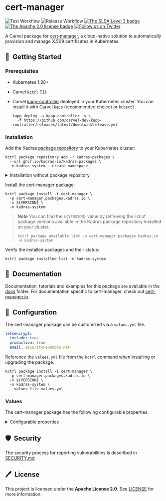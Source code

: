 # cert-manager

![Test Workflow](https://github.com/kadras-io/package-for-cert-manager/actions/workflows/test.yml/badge.svg)
![Release Workflow](https://github.com/kadras-io/package-for-cert-manager/actions/workflows/release.yml/badge.svg)
[![The SLSA Level 3 badge](https://slsa.dev/images/gh-badge-level3.svg)](https://slsa.dev/spec/v1.0/levels)
[![The Apache 2.0 license badge](https://img.shields.io/badge/License-Apache_2.0-blue.svg)](https://opensource.org/licenses/Apache-2.0)
[![Follow us on Twitter](https://img.shields.io/static/v1?label=Twitter&message=Follow&color=1DA1F2)](https://twitter.com/kadrasIO)

A Carvel package for [cert-manager](https://cert-manager.io), a cloud-native solution to automatically provision and manage X.509 certificates in Kubernetes.

## 🚀&nbsp; Getting Started

### Prerequisites

* Kubernetes 1.28+
* Carvel [`kctrl`](https://carvel.dev/kapp-controller/docs/latest/install/#installing-kapp-controller-cli-kctrl) CLI.
* Carvel [kapp-controller](https://carvel.dev/kapp-controller) deployed in your Kubernetes cluster. You can install it with Carvel [`kapp`](https://carvel.dev/kapp/docs/latest/install) (recommended choice) or `kubectl`.

  ```shell
  kapp deploy -a kapp-controller -y \
    -f https://github.com/carvel-dev/kapp-controller/releases/latest/download/release.yml
  ```

### Installation

Add the Kadras [package repository](https://github.com/kadras-io/kadras-packages) to your Kubernetes cluster:

  ```shell
  kctrl package repository add -r kadras-packages \
    --url ghcr.io/kadras-io/kadras-packages \
    -n kadras-system --create-namespace
  ```

<details><summary>Installation without package repository</summary>
The recommended way of installing the cert-manager package is via the Kadras <a href="https://github.com/kadras-io/kadras-packages">package repository</a>. If you prefer not using the repository, you can add the package definition directly using <a href="https://carvel.dev/kapp/docs/latest/install"><code>kapp</code></a> or <code>kubectl</code>.

  ```shell
  kubectl create namespace kadras-system
  kapp deploy -a cert-manager-package -n kadras-system -y \
    -f https://github.com/kadras-io/package-for-cert-manager/releases/latest/download/metadata.yml \
    -f https://github.com/kadras-io/package-for-cert-manager/releases/latest/download/package.yml
  ```
</details>

Install the cert-manager package:

  ```shell
  kctrl package install -i cert-manager \
    -p cert-manager.packages.kadras.io \
    -v ${VERSION} \
    -n kadras-system
  ```

> **Note**
> You can find the `${VERSION}` value by retrieving the list of package versions available in the Kadras package repository installed on your cluster.
> 
>   ```shell
>   kctrl package available list -p cert-manager.packages.kadras.io -n kadras-system
>   ```

Verify the installed packages and their status:

  ```shell
  kctrl package installed list -n kadras-system
  ```

## 📙&nbsp; Documentation

Documentation, tutorials and examples for this package are available in the [docs](docs) folder.
For documentation specific to cert-manager, check out [cert-manager.io](https://cert-manager.io).

## 🎯&nbsp; Configuration

The cert-manager package can be customized via a `values.yml` file.

  ```yaml
  letsencrypt:
    include: true
    production: true
    email: security@example.net
  ```

Reference the `values.yml` file from the `kctrl` command when installing or upgrading the package.

  ```shell
  kctrl package install -i cert-manager \
    -p cert-manager.packages.kadras.io \
    -v ${VERSION} \
    -n kadras-system \
    --values-file values.yml
  ```

### Values

The cert-manager package has the following configurable properties.

<details><summary>Configurable properties</summary>

| Config | Default | Description |
|--------|---------|-------------|
| `namespace` | `cert-manager` | The namespace in which to deploy cert-manager. |
| `policies.include` | `false` | Whether to include the out-of-the-box Kyverno policies to validate and secure the package installation. |

Settings for the corporate proxy.

| Config | Default | Description |
|--------|---------|-------------|
| `proxy.http_proxy` | `""` | The HTTPS proxy to use for network traffic. |
| `proxy.https_proxy` | `""` | The HTTP proxy to use for network traffic. |
| `proxy.no_proxy` | `""` | A comma-separated list of hostnames, IP addresses, or IP ranges in CIDR format that should not use the proxy. |

Settings for the cert-manager controller.

| Config | Default | Description |
|--------|---------|-------------|
| `controller.loglevel` | `2` | Number of the log level verbosity. |
| `controller.replicas` | `1` | The number of replicas. In order to enable high availability, 2 replicas are recommended. |

Settings for the cert-manager cainjector.

| Config | Default | Description |
|--------|---------|-------------|
| `cainjector.loglevel` | `2` | Number of the log level verbosity. |
| `cainjector.replicas` | `1` | The number of replicas. In order to enable high availability, 2 replicas are recommended. |

Settings for the cert-manager webhook.

| Config | Default | Description |
|--------|---------|-------------|
| `webhook.loglevel` | `2` | Number of the log level verbosity. |
| `webhook.replicas` | `1` | The number of replicas. In order to enable high availability, at least 3 replicas are recommended. |
| `webhook.host_network` | `false` | Whether to run the webhook in the host network so that it can be reached by the cert-manager controller in environments like AWS EKS. More information: https://cert-manager.io/docs/installation/compatibility. |
| `webhook.secure_port` | `6443` | The port where the webhook is exposed. The default port needs changing in environments like AWS EKS and AWS Fargate. More information: https://cert-manager.io/docs/installation/compatibility. |

Leader election configuration for the cert-manager controller and cainjector Deployments.

| Config | Default | Description |
|--------|---------|-------------|
| `leader_election.namespace` | `kube-system` | Namespace used to perform leader election. The default namespace needs changing in environments like GKE. More information: https://cert-manager.io/docs/installation/compatibility. |

Issues configuration.

| Config | Default | Description |
|-------|-------------------|-------------|
| `private_pki.include` | `true` | Whether to include a ClusterIssuer for a private PKI. |
| `letsencrypt.include` | `false` | Whether to include a ClusterIssuer for Let's Encrypt. |
| `letsencrypt.production` | `false` | Whether to use Let's Encrypt staging (recommended for non-production environments) or production. |
| `letsencrypt.email` | `""` | The email address that Let's Encrypt will use to send info on expiring certificates or other issues. |
| `letsencrypt.challenge.type` | `http01` | The type of challenge used by the ACME CA Server. Valid options: `http01`, `dns01`. |
| `letsencrypt.challenge.secret.name` | `""` | Name of the Secret containing the credentials needed for the dns01 challenge. |
| `letsencrypt.challenge.secret.key` | `""` | The key within the Secret that contains the credentials needed for the dns01 challenge. |
| `letsencrypt.challenge.secret.namespace` | `""` | Namespace containing the Secret with the credentials needed for the dns01 challenge. |
| `letsencrypt.challenge.dns_provider` | `http01` | The DNS provider to use for the ACME dns01 challenge. Valid options: `digital_ocean`. |

</details>

## 🛡️&nbsp; Security

The security process for reporting vulnerabilities is described in [SECURITY.md](SECURITY.md).

## 🖊️&nbsp; License

This project is licensed under the **Apache License 2.0**. See [LICENSE](LICENSE) for more information.

